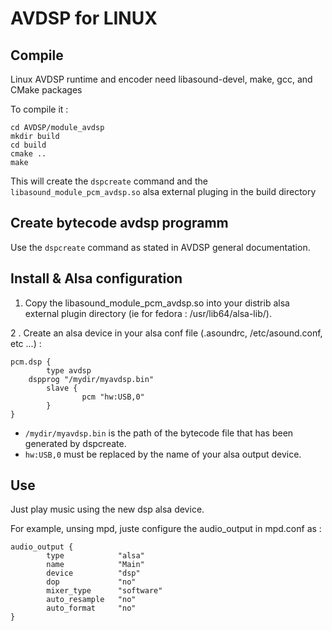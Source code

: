 # AVDSP for LINUX

## Compile

Linux AVDSP runtime and encoder need libasound-devel, make, gcc, and CMake packages

To compile it : 
```
cd AVDSP/module_avdsp
mkdir build
cd build
cmake ..
make 
```

This will create the `dspcreate` command and the  `libasound_module_pcm_avdsp.so` alsa external pluging in the build directory

## Create bytecode avdsp programm

Use the `dspcreate` command as stated in AVDSP general documentation.

## Install & Alsa configuration

1. Copy the libasound_module_pcm_avdsp.so into your distrib alsa external plugin directory (ie for fedora : /usr/lib64/alsa-lib/).

2 . Create an alsa device in your alsa conf file (.asoundrc, /etc/asound.conf, etc ...) :

```
pcm.dsp {
        type avdsp
	dspprog "/mydir/myavdsp.bin"
        slave {
                pcm "hw:USB,0"
        }
}
```

* `/mydir/myavdsp.bin` is the path of the bytecode file that has been generated by dspcreate.
* `hw:USB,0` must be replaced by the name of your alsa output device.

 ## Use

Just play music using the new dsp alsa device.

For example, unsing mpd, juste configure the audio_output in mpd.conf as :

```
audio_output {
        type            "alsa"
        name            "Main"
        device          "dsp"
        dop             "no"
        mixer_type      "software"
        auto_resample   "no"
        auto_format     "no"
}
```


